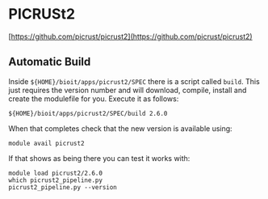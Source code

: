 # PICRUSt2

[https://github.com/picrust/picrust2](https://github.com/picrust/picrust2)

## Automatic Build

Inside `${HOME}/bioit/apps/picrust2/SPEC` there is a script called `build`. This just requires the version number and will download, compile, install and create the modulefile for you. Execute it as follows:

    ${HOME}/bioit/apps/picrust2/SPEC/build 2.6.0

When that completes check that the new version is available using:

    module avail picrust2

If that shows as being there you can test it works with:

    module load picrust2/2.6.0
    which picrust2_pipeline.py
    picrust2_pipeline.py --version
